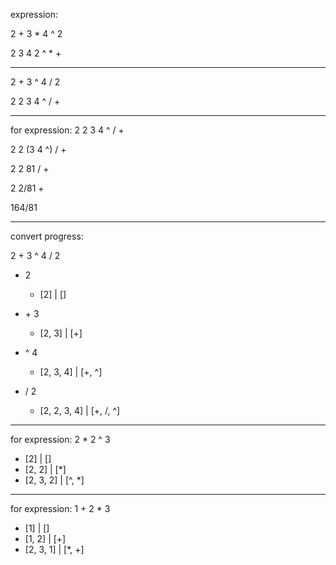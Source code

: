 expression: 

2 + 3 * 4 ^ 2

2 3 4 2 ^ * +

- - -

2 + 3 ^ 4 / 2

2 2 3 4 ^ / +

- - -

for expression: 2 2 3 4 ^ / +

2 2 (3 4 ^) / +

2 2 81 / +

2 2/81 +

164/81

- - -

convert progress:

2 + 3 ^ 4 / 2

- 2
    - [2] | []

- \+ 3
    - [2, 3] | [+]

- ^ 4
    - [2, 3, 4] | [+, ^]

- / 2
    - [2, 2, 3, 4] | [+, /, ^]

- - -

for expression: 2 * 2 ^ 3

- [2] | []
- [2, 2] | [*]
- [2, 3, 2] | [^, *]

- - -

for expression: 1 + 2 * 3

- [1] | []
- [1, 2] | [+]
- [2, 3, 1] | [*, +]